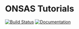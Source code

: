 # ONSAS Tutorials

[![Build Status](https://travis-ci.org/ONSAS/ONSAS_Tutorials.svg?branch=master)](https://travis-ci.org/ONSAS/ONSAS_Tutorials)
[![Documentation](https://img.shields.io/badge/docs-latest-blue.svg)](https://onsas.github.io/ONSAS_Tutorials/dev/)

